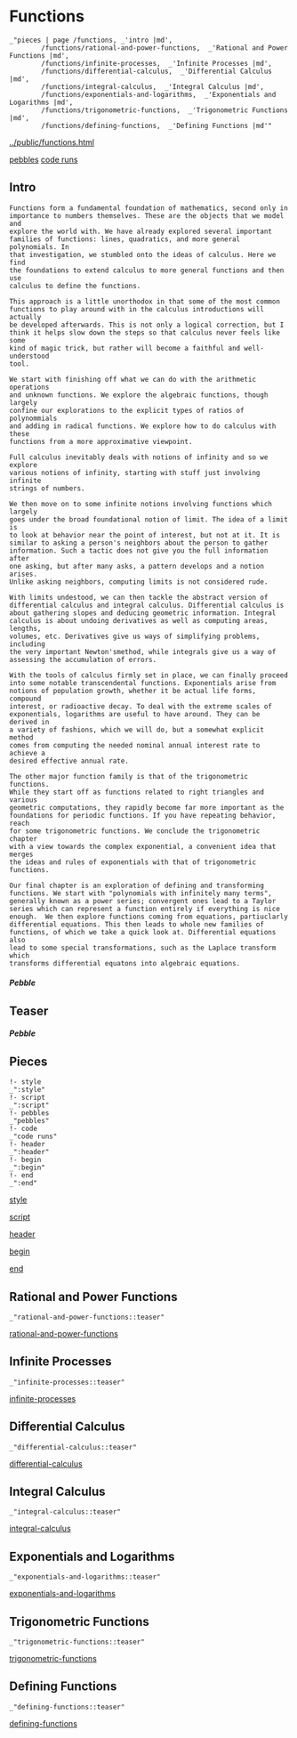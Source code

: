 # Functions

    _"pieces | page /functions, _'intro |md',
            /functions/rational-and-power-functions,  _'Rational and Power Functions |md',
            /functions/infinite-processes,  _'Infinite Processes |md',
            /functions/differential-calculus,  _'Differential Calculus |md',
            /functions/integral-calculus,  _'Integral Calculus |md',
            /functions/exponentials-and-logarithms,  _'Exponentials and Logarithms |md',
            /functions/trigonometric-functions,  _'Trigonometric Functions |md',
            /functions/defining-functions,  _'Defining Functions |md'"

[../public/functions.html](# "save:")

[pebbles](#pebble "h5: | .join \n")
[code runs](#code "h5: | .join \n")

## Intro


    Functions form a fundamental foundation of mathematics, second only in
    importance to numbers themselves. These are the objects that we model and
    explore the world with. We have already explored several important
    families of functions: lines, quadratics, and more general polynomials. In
    that investigation, we stumbled onto the ideas of calculus. Here we find
    the foundations to extend calculus to more general functions and then use
    calculus to define the functions. 

    This approach is a little unorthodox in that some of the most common
    functions to play around with in the calculus introductions will actually
    be developed afterwards. This is not only a logical correction, but I
    think it helps slow down the steps so that calculus never feels like some
    kind of magic trick, but rather will become a faithful and well-understood
    tool. 

    We start with finishing off what we can do with the arithmetic operations
    and unknown functions. We explore the algebraic functions, though largely
    confine our explorations to the explicit types of ratios of polynommials
    and adding in radical functions. We explore how to do calculus with these
    functions from a more approximative viewpoint. 

    Full calculus inevitably deals with notions of infinity and so we explore
    various notions of infinity, starting with stuff just involving infinite
    strings of numbers. 

    We then move on to some infinite notions involving functions which largely
    goes under the broad foundational notion of limit. The idea of a limit is
    to look at behavior near the point of interest, but not at it. It is
    similar to asking a person's neighbors about the person to gather
    information. Such a tactic does not give you the full information after
    one asking, but after many asks, a pattern develops and a notion arises.
    Unlike asking neighbors, computing limits is not considered rude. 

    With limits undestood, we can then tackle the abstract version of
    differential calculus and integral calculus. Differential calculus is
    about gathering slopes and deducing geometric information. Integral
    calculus is about undoing derivatives as well as computing areas, lengths,
    volumes, etc. Derivatives give us ways of simplifying problems, including
    the very important Newton'smethod, while integrals give us a way of
    assessing the accumulation of errors. 

    With the tools of calculus firmly set in place, we can finally proceed
    into some notable transcendental functions. Exponentials arise from
    notions of population growth, whether it be actual life forms, compound
    interest, or radioactive decay. To deal with the extreme scales of
    exponentials, logarithms are useful to have around. They can be derived in
    a variety of fashions, which we will do, but a somewhat explicit method
    comes from computing the needed nominal annual interest rate to achieve a
    desired effective annual rate. 

    The other major function family is that of the trigonometric functions.
    While they start off as functions related to right triangles and various
    geometric computations, they rapidly become far more important as the
    foundations for periodic functions. If you have repeating behavior, reach
    for some trigonometric functions. We conclude the trigonometric chapter
    with a view towards the complex exponential, a convenient idea that merges
    the ideas and rules of exponentials with that of trigonometric functions. 

    Our final chapter is an exploration of defining and transforming
    functions. We start with "polynomials with infinitely many terms",
    generally known as a power series; convergent ones lead to a Taylor
    series which can represent a function entirely if everything is nice
    enough.  We then explore functions coming from equations, partiuclarly
    differential equations. This then leads to whole new families of
    functions, of which we take a quick look at. Differential equations also
    lead to some special transformations, such as the Laplace transform which
    transforms differential equatons into algebraic equations.



##### Pebble

## Teaser

##### Pebble

## Pieces

    !- style
    _":style"
    !- script
    _":script"
    !- pebbles
    _"pebbles"
    !- code
    _"code runs"
    !- header
    _":header"
    !- begin
    _":begin"
    !- end
    _":end"



[style]() 

[script]()

[header]()

[begin]()

[end]()

## Rational and Power Functions

    _"rational-and-power-functions::teaser"


[rational-and-power-functions](pages/functions_rational-and-power-functions.md "load:")

## Infinite Processes

    _"infinite-processes::teaser"


[infinite-processes](pages/functions_infinite-processes.md "load:")

## Differential Calculus

    _"differential-calculus::teaser"


[differential-calculus](pages/functions_differential-calculus.md "load:")

## Integral Calculus

    _"integral-calculus::teaser"


[integral-calculus](pages/functions_integral-calculus.md "load:")

## Exponentials and Logarithms

    _"exponentials-and-logarithms::teaser"


[exponentials-and-logarithms](pages/functions_exponentials-and-logarithms.md "load:")

## Trigonometric Functions

    _"trigonometric-functions::teaser"


[trigonometric-functions](pages/functions_trigonometric-functions.md "load:")

## Defining Functions

    _"defining-functions::teaser"


[defining-functions](pages/functions_defining-functions.md "load:")
